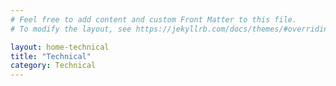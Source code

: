 ```yaml
---
# Feel free to add content and custom Front Matter to this file.
# To modify the layout, see https://jekyllrb.com/docs/themes/#overriding-theme-defaults

layout: home-technical
title: "Technical"
category: Technical
---
```

